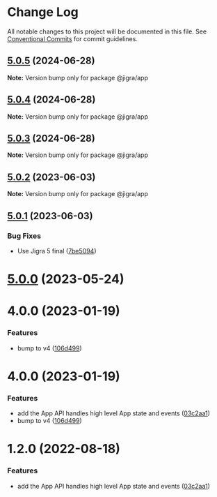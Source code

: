 # Change Log

All notable changes to this project will be documented in this file.
See [Conventional Commits](https://conventionalcommits.org) for commit guidelines.

## [5.0.5](https://github.com/familyjs/jigra-plugins/compare/@jigra/app@5.0.4...@jigra/app@5.0.5) (2024-06-28)

**Note:** Version bump only for package @jigra/app





## [5.0.4](https://github.com/familyjs/jigra-plugins/compare/@jigra/app@5.0.3...@jigra/app@5.0.4) (2024-06-28)

**Note:** Version bump only for package @jigra/app





## [5.0.3](https://github.com/familyjs/jigra-plugins/compare/@jigra/app@5.0.2...@jigra/app@5.0.3) (2024-06-28)

**Note:** Version bump only for package @jigra/app





## [5.0.2](https://github.com/familyjs/jigra-plugins/compare/@jigra/app@5.0.1...@jigra/app@5.0.2) (2023-06-03)

**Note:** Version bump only for package @jigra/app





## [5.0.1](https://github.com/familyjs/jigra-plugins/compare/@jigra/app@5.0.0...@jigra/app@5.0.1) (2023-06-03)


### Bug Fixes

* Use Jigra 5 final ([7be5094](https://github.com/familyjs/jigra-plugins/commit/7be509425c5cc9f21b1f9e78794b2c6b76ca7702))





# [5.0.0](https://github.com/familyjs/jigra-plugins/compare/@jigra/app@1.2.0...@jigra/app@5.0.0) (2023-05-24)



# 4.0.0 (2023-01-19)


### Features

* bump to v4 ([106d499](https://github.com/familyjs/jigra-plugins/commit/106d49991e82a0505a82571530b73fcda020e7e4))





# 4.0.0 (2023-01-19)


### Features

* add the App API handles high level App state and events ([03c2aa1](https://github.com/navify/jigra-plugins/commit/03c2aa1e175760982b230b76746e4dac78f40d49))
* bump to v4 ([106d499](https://github.com/navify/jigra-plugins/commit/106d49991e82a0505a82571530b73fcda020e7e4))





# 1.2.0 (2022-08-18)


### Features

* add the App API handles high level App state and events ([03c2aa1](https://github.com/navify/jigra-plugins/commit/03c2aa1e175760982b230b76746e4dac78f40d49))
